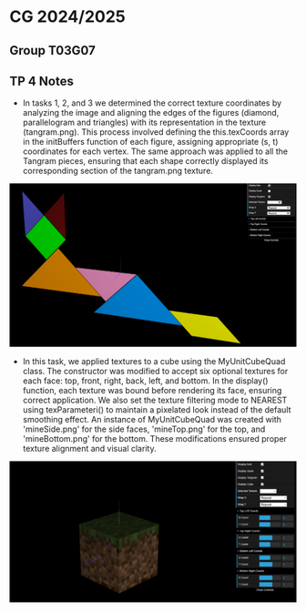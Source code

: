 # CG 2024/2025

## Group T03G07

## TP 4 Notes

- In tasks 1, 2, and 3 we determined the correct texture coordinates by analyzing the image and aligning the edges of the figures (diamond, parallelogram and triangles) with its representation in the texture (tangram.png). This process involved defining the this.texCoords array in the initBuffers function of each figure, assigning appropriate (s, t) coordinates for each vertex. The same approach was applied to all the Tangram pieces, ensuring that each shape correctly displayed its corresponding section of the tangram.png texture.

![Screenshot 1](screenshots/cg-t03g07-tp4-1.png)

- In this task, we applied textures to a cube using the MyUnitCubeQuad class. The constructor was modified to accept six optional textures for each face: top, front, right, back, left, and bottom. In the display() function, each texture was bound before rendering its face, ensuring correct application. We also set the texture filtering mode to NEAREST using texParameteri() to maintain a pixelated look instead of the default smoothing effect. An instance of MyUnitCubeQuad was created with 'mineSide.png' for the side faces, 'mineTop.png' for the top, and 'mineBottom.png' for the bottom. These modifications ensured proper texture alignment and visual clarity.

![Screenshot 2](screenshots/cg-t03g07-tp4-2.png)
